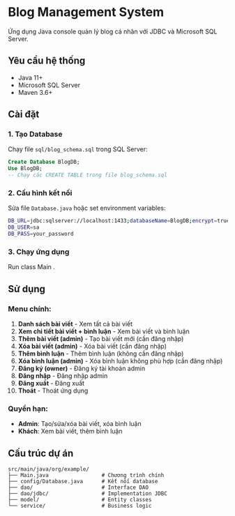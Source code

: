 # Blog Management System

Ứng dụng Java console quản lý blog cá nhân với JDBC và Microsoft SQL Server.

## Yêu cầu hệ thống

- Java 11+
- Microsoft SQL Server
- Maven 3.6+

## Cài đặt

### 1. Tạo Database
Chạy file `sql/blog_schema.sql` trong SQL Server:
```sql
Create Database BlogDB;
Use BlogDB;
-- Chạy các CREATE TABLE trong file blog_schema.sql
```

### 2. Cấu hình kết nối
Sửa file `Database.java` hoặc set environment variables:
```bash
DB_URL=jdbc:sqlserver://localhost:1433;databaseName=BlogDB;encrypt=true;trustServerCertificate=true
DB_USER=sa
DB_PASS=your_password
```

### 3. Chạy ứng dụng
Run class Main .

## Sử dụng

### Menu chính:
1. **Danh sách bài viết** - Xem tất cả bài viết
2. **Xem chi tiết bài viết + bình luận** - Xem bài viết và bình luận
3. **Thêm bài viết (admin)** - Tạo bài viết mới (cần đăng nhập)
4. **Xóa bài viết (admin)** - Xóa bài viết (cần đăng nhập)
5. **Thêm bình luận** - Thêm bình luận (không cần đăng nhập)
6. **Xóa bình luận (admin)** - Xóa bình luận không phù hợp (cần đăng nhập)
7. **Đăng ký (owner)** - Đăng ký tài khoản admin
8. **Đăng nhập** - Đăng nhập admin
9. **Đăng xuất** - Đăng xuất
0. **Thoát** - Thoát ứng dụng

### Quyền hạn:
- **Admin**: Tạo/sửa/xóa bài viết, xóa bình luận
- **Khách**: Xem bài viết, thêm bình luận

## Cấu trúc dự án

```
src/main/java/org/example/
├── Main.java                 # Chương trình chính
├── config/Database.java      # Kết nối database
├── dao/                      # Interface DAO
├── dao/jdbc/                 # Implementation JDBC
├── model/                    # Entity classes
└── service/                  # Business logic
```

